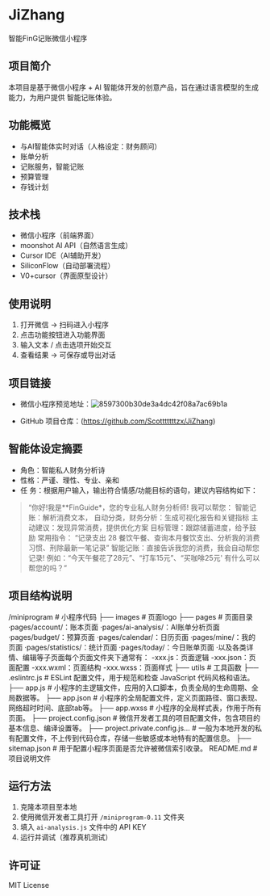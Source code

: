 # JiZhang
智能FinG记账微信小程序

## 项目简介
本项目是基于微信小程序 + AI 智能体开发的创意产品，旨在通过语言模型的生成能力，为用户提供 智能记账体验。

## 功能概览
- 与AI智能体实时对话（人格设定：财务顾问）
- 账单分析
- 记账服务，智能记账
- 预算管理
- 存钱计划

## 技术栈
- 微信小程序（前端界面）
- moonshot AI API（自然语言生成）
- Cursor IDE（AI辅助开发）
- SiliconFlow（自动部署流程）
- V0+cursor（界面原型设计）

## 使用说明
1. 打开微信 → 扫码进入小程序  
2. 点击功能按钮进入功能界面  
3. 输入文本 / 点击选项开始交互  
4. 查看结果 → 可保存或导出对话

## 项目链接
- 微信小程序预览地址：![8597300b30de3a4dc42f08a7ac69b1a](https://github.com/user-attachments/assets/b37c3d73-a13d-4aca-bb5e-84caf75f40e8)

- GitHub 项目仓库：(https://github.com/Scotttttttzx/JiZhang)

## 智能体设定摘要
- 角色：智能私人财务分析诗
- 性格：严谨、理性、专业、亲和
- 任 务：根据用户输入，输出符合情感/功能目标的语句，建议内容结构如下：

> “你好!我是**FinGuide*，您的专业私人财务分析师!
我可以帮您：
智能记账：解析消费文本，
自动分类，财务分析：生成可视化报告和关键指标
主动建议：发现异常消费，提供优化方案
目标管理：跟踪储蓄进度，给予鼓励
常用指令：
“记录支出 28 餐饮午餐、查询本月餐饮支出、分析我的消费习惯、刑除最新一笔记录”
智能记账：直接告诉我您的消费，我会自动帮您记录!
例如：“今天午餐花了28元”、“打车15元”、“买咖啡25元'
有什么可以帮您的吗？”

## 项目结构说明
/miniprogram # 小程序代码
├── images # 页面logo
├── pages # 页面目录
·pages/account/：账本页面
·pages/ai-analysis/：AI账单分析页面
·pages/budget/：预算页面
·pages/calendar/：日历页面
·pages/mine/：我的页面
·pages/statistics/：统计页面
·pages/today/：今日账单页面
·以及各类详情、编辑等子页面每个页面文件夹下通常有：
-xxx.js：页面逻辑
-xxx.json：页面配置
-xxx.wxml：页面结构
-xxx.wxss：页面样式
├── utils # 工具函数
├── .eslintrc.js # ESLint 配置文件，用于规范和检查 JavaScript 代码风格和语法。
├── app.js # 小程序的主逻辑文件，应用的入口脚本，负责全局的生命周期、全局数据等。
├── app.json # 小程序的全局配置文件，定义页面路径、窗口表现、网络超时时间、底部tab等。
├── app.wxss # 小程序的全局样式表，作用于所有页面。
├── project.config.json # 微信开发者工具的项目配置文件，包含项目的基本信息、编译设置等。
├── project.private.config.js... # 一般为本地开发的私有配置文件，不上传到代码仓库，存储一些敏感或本地特有的配置信息。
├── sitemap.json # 用于配置小程序页面是否允许被微信索引收录。
README.md # 项目说明文件

## 运行方法
1. 克隆本项目至本地
2. 使用微信开发者工具打开 `/miniprogram-0.11` 文件夹
3. 填入 `ai-analysis.js` 文件中的 API KEY
4. 运行并调试（推荐真机测试）

## 许可证
MIT License
